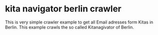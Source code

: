 # kita navigator berlin crawler
This is very simple crawler example to get all Email adresses form Kitas in Berlin. This example crawls the so called Kitanagivator of Berlin.
